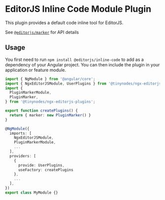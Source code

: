 # EditorJS Inline Code Module Plugin

This plugin provides a default code inline tool for EditorJS.

See [`@editorjs/marker`](https://github.com/editor-js/inline-code) for API details

## Usage

You first need to run `npm install @editorjs/inline-code` to add as a dependency of your Angular project. You can then include the plugin in your application or feature module.

```ts
import { NgModule } from '@angular/core';
import { NgxEditorJSModule, UserPlugins } from '@tinynodes/ngx-editorjs';
import {
  PluginMarkerModule,
  PluginMarker,
} from '@tinynodes/ngx-editorjs-plugins';

export function createPlugins() {
  return { marker: new PluginMarker() }
}

@NgModule({
  imports: [
    NgxEditorJSModule,
    PluginMarkerModule,
    ...
  ],
  providers: [
    {
      provide: UserPlugins,
      useFactory: createPlugins
    },
    ...
  ],
})
export class MyModule {}
```
